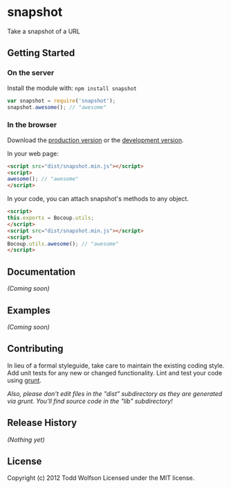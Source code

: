 # snapshot

Take a snapshot of a URL

## Getting Started
### On the server
Install the module with: `npm install snapshot`

```javascript
var snapshot = require('snapshot');
snapshot.awesome(); // "awesome"
```

### In the browser
Download the [production version][min] or the [development version][max].

[min]: https://raw.github.com/twolfson/snapshot/master/dist/snapshot.min.js
[max]: https://raw.github.com/twolfson/snapshot/master/dist/snapshot.js

In your web page:

```html
<script src="dist/snapshot.min.js"></script>
<script>
awesome(); // "awesome"
</script>
```

In your code, you can attach snapshot's methods to any object.

```html
<script>
this.exports = Bocoup.utils;
</script>
<script src="dist/snapshot.min.js"></script>
<script>
Bocoup.utils.awesome(); // "awesome"
</script>
```

## Documentation
_(Coming soon)_

## Examples
_(Coming soon)_

## Contributing
In lieu of a formal styleguide, take care to maintain the existing coding style. Add unit tests for any new or changed functionality. Lint and test your code using [grunt](http://gruntjs.com/).

_Also, please don't edit files in the "dist" subdirectory as they are generated via grunt. You'll find source code in the "lib" subdirectory!_

## Release History
_(Nothing yet)_

## License
Copyright (c) 2012 Todd Wolfson
Licensed under the MIT license.
